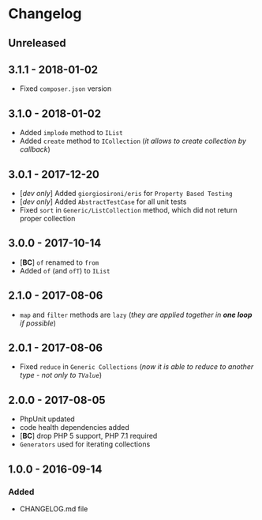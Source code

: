# Changelog

<!-- There is always Unreleased section on the top. Subsections (Added, Changed, Fixed, Removed) should be added as needed. -->
## Unreleased

## 3.1.1 - 2018-01-02
- Fixed `composer.json` version

## 3.1.0 - 2018-01-02
- Added `implode` method to `IList`
- Added `create` method to `ICollection` (_it allows to create collection by callback_)

## 3.0.1 - 2017-12-20
- [_dev only_] Added `giorgiosironi/eris` for `Property Based Testing`
- [_dev only_] Added `AbstractTestCase` for all unit tests
- Fixed `sort` in `Generic/ListCollection` method, which did not return proper collection 

## 3.0.0 - 2017-10-14
- [**BC**] `of` renamed to `from`
- Added `of` (and `ofT`) to `IList`

## 2.1.0 - 2017-08-06
- `map` and `filter` methods are `lazy` (_they are applied together in **one loop** if possible_)

## 2.0.1 - 2017-08-06
- Fixed `reduce` in `Generic Collections` (_now it is able to reduce to another type - not only to `TValue`_)

## 2.0.0 - 2017-08-05
- PhpUnit updated
- code health dependencies added
- [**BC**] drop PHP 5 support, PHP 7.1 required
- `Generators` used for iterating collections

## 1.0.0 - 2016-09-14
### Added
- CHANGELOG.md file
